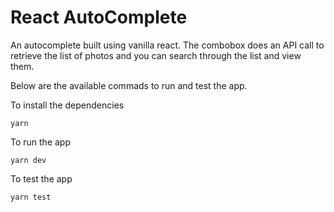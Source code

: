 # React AutoComplete

An autocomplete built using vanilla react. The combobox does an API call to retrieve the list of photos and you can search through the list and view them.

Below are the available commads to run and test the app.

To install the dependencies

```
yarn
```

To run the app

```
yarn dev
```

To test the app

```
yarn test
```



